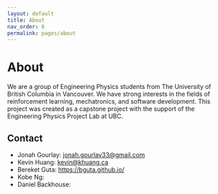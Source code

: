 ```yaml
---
layout: default
title: About
nav_order: 6
permalink: pages/about
---
```


# About

We are a group of Engineering Physics students from The University of British Columbia in Vancouver. We have strong interests in the fields of reinforcement learning, mechatronics, and software development. This project was created as a capstone project with the support of the Engineering Physics Project Lab at UBC. 

## Contact

- Jonah Gourlay: jonah.gourlay33@gmail.com
- Kevin Huang: kevin@khuang.ca
- Bereket Guta: https://bguta.github.io/
- Kobe Ng:
- Daniel Backhouse: 